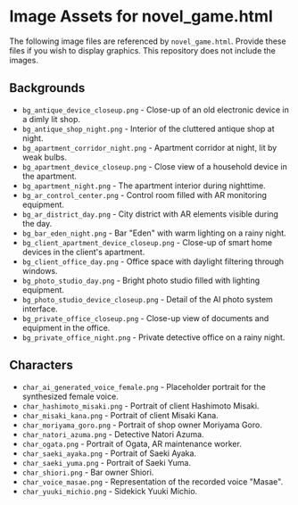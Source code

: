 # Image Assets for novel_game.html

The following image files are referenced by `novel_game.html`. Provide these files if you wish to display graphics. This repository does not include the images.

## Backgrounds

- `bg_antique_device_closeup.png` - Close-up of an old electronic device in a dimly lit shop.
- `bg_antique_shop_night.png` - Interior of the cluttered antique shop at night.
- `bg_apartment_corridor_night.png` - Apartment corridor at night, lit by weak bulbs.
- `bg_apartment_device_closeup.png` - Close view of a household device in the apartment.
- `bg_apartment_night.png` - The apartment interior during nighttime.
- `bg_ar_control_center.png` - Control room filled with AR monitoring equipment.
- `bg_ar_district_day.png` - City district with AR elements visible during the day.
- `bg_bar_eden_night.png` - Bar "Eden" with warm lighting on a rainy night.
- `bg_client_apartment_device_closeup.png` - Close-up of smart home devices in the client's apartment.
- `bg_client_office_day.png` - Office space with daylight filtering through windows.
- `bg_photo_studio_day.png` - Bright photo studio filled with lighting equipment.
- `bg_photo_studio_device_closeup.png` - Detail of the AI photo system interface.
- `bg_private_office_closeup.png` - Close-up view of documents and equipment in the office.
- `bg_private_office_night.png` - Private detective office on a rainy night.

## Characters

- `char_ai_generated_voice_female.png` - Placeholder portrait for the synthesized female voice.
- `char_hashimoto_misaki.png` - Portrait of client Hashimoto Misaki.
- `char_misaki_kana.png` - Portrait of client Misaki Kana.
- `char_moriyama_goro.png` - Portrait of shop owner Moriyama Goro.
- `char_natori_azuma.png` - Detective Natori Azuma.
- `char_ogata.png` - Portrait of Ogata, AR maintenance worker.
- `char_saeki_ayaka.png` - Portrait of Saeki Ayaka.
- `char_saeki_yuma.png` - Portrait of Saeki Yuma.
- `char_shiori.png` - Bar owner Shiori.
- `char_voice_masae.png` - Representation of the recorded voice "Masae".
- `char_yuuki_michio.png` - Sidekick Yuuki Michio.


